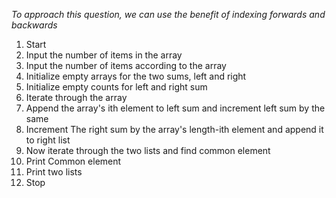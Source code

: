 _To approach this question, we can use the benefit of indexing forwards and backwards_
1. Start
2. Input the number of items in the array
3. Input the number of items according to the array
4. Initialize empty arrays for the two sums, left and right
5. Initialize empty counts for left and right sum
6. Iterate through the array
7. Append the array's ith element to left sum and increment left sum by the same
8. Increment The right sum by the array's length-ith element and append it to right list
9. Now iterate through the two lists and find common element 
10. Print Common element
11. Print two lists
12. Stop
